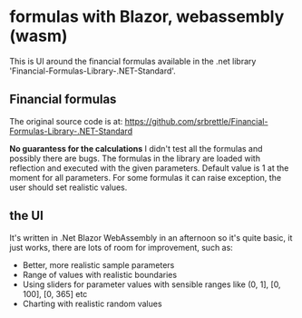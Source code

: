 # formulas with Blazor, webassembly (wasm)

This is UI around the financial formulas available in the .net library 'Financial-Formulas-Library-.NET-Standard'.

## Financial formulas
The original source code is at: https://github.com/srbrettle/Financial-Formulas-Library-.NET-Standard

**No guarantess for the calculations**
I didn't test all the formulas and possibly there are bugs.
The formulas in the library are loaded with reflection and executed with the given parameters. Default value is 1 at the moment for all parameters. 
For some formulas it can raise exception, the user should set realistic values.

## the UI
It's written in .Net Blazor WebAssembly in an afternoon so it's quite basic, it just works, there are lots of room for improvement, such as:

- Better, more realistic sample parameters
- Range of values with realistic boundaries
- Using sliders for parameter values with sensible ranges like (0, 1], [0, 100], [0, 365] etc
- Charting with realistic random values

